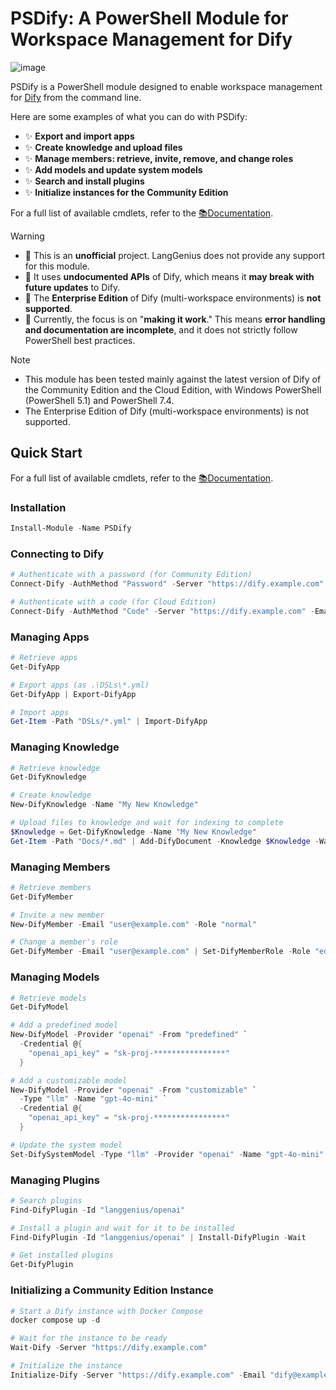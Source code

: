 # PSDify: A PowerShell Module for Workspace Management for Dify

![image](https://github.com/user-attachments/assets/fd7a22ea-4ed6-46c3-a2dc-4027c2650f5e)

PSDify is a PowerShell module designed to enable workspace management for [Dify](https://github.com/langgenius/dify) from the command line.

Here are some examples of what you can do with PSDify:

- ✨ **Export and import apps**
- ✨ **Create knowledge and upload files**
- ✨ **Manage members: retrieve, invite, remove, and change roles**
- ✨ **Add models and update system models**
- ✨ **Search and install plugins**
- ✨ **Initialize instances for the Community Edition**

For a full list of available cmdlets, refer to the [📚Documentation](https://kurokobo.github.io/psdify/).

> [!WARNING]
>
> - 🚨 This is an **unofficial** project. LangGenius does not provide any support for this module.
> - 🚨 It uses **undocumented APIs** of Dify, which means it **may break with future updates** to Dify.
> - 🚨 The **Enterprise Edition** of Dify (multi-workspace environments) is **not supported**.
> - 🚨 Currently, the focus is on "**making it work**." This means **error handling and documentation are incomplete**, and it does not strictly follow PowerShell best practices.

> [!NOTE]
>
> - This module has been tested mainly against the latest version of Dify of the Community Edition and the Cloud Edition, with Windows PowerShell (PowerShell 5.1) and PowerShell 7.4.
> - The Enterprise Edition of Dify (multi-workspace environments) is not supported.

## Quick Start

For a full list of available cmdlets, refer to the [📚Documentation](https://kurokobo.github.io/psdify/).

### Installation

```powershell
Install-Module -Name PSDify
```

### Connecting to Dify

```powershell
# Authenticate with a password (for Community Edition)
Connect-Dify -AuthMethod "Password" -Server "https://dify.example.com" -Email "dify@example.com"

# Authenticate with a code (for Cloud Edition)
Connect-Dify -AuthMethod "Code" -Server "https://dify.example.com" -Email "dify@example.com"
```

### Managing Apps

```powershell
# Retrieve apps
Get-DifyApp

# Export apps (as .\DSLs\*.yml)
Get-DifyApp | Export-DifyApp

# Import apps
Get-Item -Path "DSLs/*.yml" | Import-DifyApp
```

### Managing Knowledge

```powershell
# Retrieve knowledge
Get-DifyKnowledge

# Create knowledge
New-DifyKnowledge -Name "My New Knowledge"

# Upload files to knowledge and wait for indexing to complete
$Knowledge = Get-DifyKnowledge -Name "My New Knowledge"
Get-Item -Path "Docs/*.md" | Add-DifyDocument -Knowledge $Knowledge -Wait
```

### Managing Members

```powershell
# Retrieve members
Get-DifyMember

# Invite a new member
New-DifyMember -Email "user@example.com" -Role "normal"

# Change a member's role
Get-DifyMember -Email "user@example.com" | Set-DifyMemberRole -Role "editor"
```

### Managing Models

```powershell
# Retrieve models
Get-DifyModel

# Add a predefined model
New-DifyModel -Provider "openai" -From "predefined" `
  -Credential @{
    "openai_api_key" = "sk-proj-****************"
  }

# Add a customizable model
New-DifyModel -Provider "openai" -From "customizable" `
  -Type "llm" -Name "gpt-4o-mini" `
  -Credential @{
    "openai_api_key" = "sk-proj-****************"
  }

# Update the system model
Set-DifySystemModel -Type "llm" -Provider "openai" -Name "gpt-4o-mini"
```

### Managing Plugins

```powershell
# Search plugins
Find-DifyPlugin -Id "langgenius/openai"

# Install a plugin and wait for it to be installed
Find-DifyPlugin -Id "langgenius/openai" | Install-DifyPlugin -Wait

# Get installed plugins
Get-DifyPlugin
```

### Initializing a Community Edition Instance

```powershell
# Start a Dify instance with Docker Compose
docker compose up -d

# Wait for the instance to be ready
Wait-Dify -Server "https://dify.example.com"

# Initialize the instance
Initialize-Dify -Server "https://dify.example.com" -Email "dify@example.com" -Name "Dify"
```
